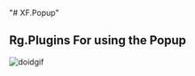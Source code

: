 "# XF.Popup" 
## Rg.Plugins For using the Popup
![doidgif](https://user-images.githubusercontent.com/33056625/34834112-1f16456a-f717-11e7-9ae4-8b97bb241b84.gif)
